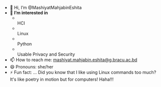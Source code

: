 - 👋 Hi, I’m @MashiyatMahjabinEshita
- 👀 **I’m interested in**
    -  <br> HCI
    -  <br> Linux
    -  <br> Python
    -  <br> Usable Privacy and Security
- 📫 How to reach me: mashiyat.mahjabin.eshita@g.bracu.ac.bd
- 😄 Pronouns: she/her
- ⚡ Fun fact: ...
  Did you know that I like using Linux commands too much? It's like poetry in motion but for computers! Haha!!!
<!---
MashiyatMahjabinEshita/MashiyatMahjabinEshita is a ✨ special ✨ repository because its `README.md` (this file) appears on your GitHub profile.
You can click the Preview link to take a look at your changes.
--->
